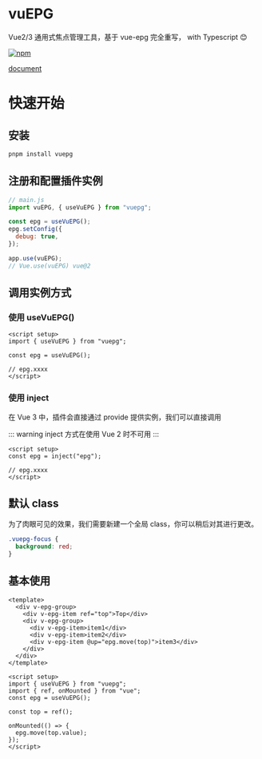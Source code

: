 # vuEPG

Vue2/3 通用式焦点管理工具，基于 vue-epg 完全重写， with Typescript 😊

[![npm](https://img.shields.io/npm/v/vuepg.svg)](https://www.npmjs.com/package/vuepg)

[document](http://docs.ito.fun/vuepg)

# 快速开始

## 安装

```sh
pnpm install vuepg
```

## 注册和配置插件实例

```javascript
// main.js
import vuEPG, { useVuEPG } from "vuepg";

const epg = useVuEPG();
epg.setConfig({
  debug: true,
});

app.use(vuEPG);
// Vue.use(vuEPG) vue@2
```

## 调用实例方式

### 使用 useVuEPG()

```vue
<script setup>
import { useVuEPG } from "vuepg";

const epg = useVuEPG();

// epg.xxxx
</script>
```

### 使用 inject

在 Vue 3 中，插件会直接通过 provide 提供实例，我们可以直接调用

::: warning
inject 方式在使用 Vue 2 时不可用
:::

```vue
<script setup>
const epg = inject("epg");

// epg.xxxx
</script>
```

## 默认 class

为了肉眼可见的效果，我们需要新建一个全局 class，你可以稍后对其进行更改。

```css
.vuepg-focus {
  background: red;
}
```

## 基本使用

```vue
<template>
  <div v-epg-group>
    <div v-epg-item ref="top">Top</div>
    <div v-epg-group>
      <div v-epg-item>item1</div>
      <div v-epg-item>item2</div>
      <div v-epg-item @up="epg.move(top)">item3</div>
    </div>
  </div>
</template>

<script setup>
import { useVuEPG } from "vuepg";
import { ref, onMounted } from "vue";
const epg = useVuEPG();

const top = ref();

onMounted(() => {
  epg.move(top.value);
});
</script>
```
